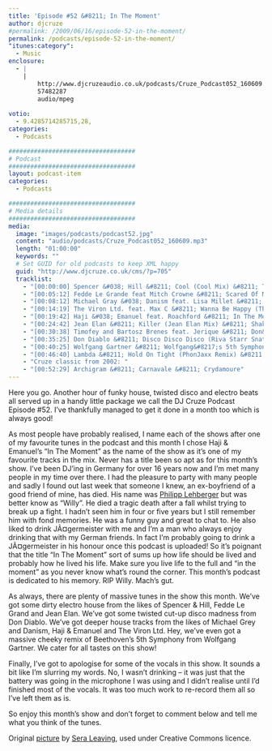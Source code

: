 ```yaml
---
title: 'Episode #52 &#8211; In The Moment'
author: djcruze
#permalink: /2009/06/16/episode-52-in-the-moment/
permalink: /podcasts/episode-52-in-the-moment/
"itunes:category":
  - Music
enclosure:
  - |
    |
        http://www.djcruzeaudio.co.uk/podcasts/Cruze_Podcast052_160609.mp3
        57482287
        audio/mpeg
        
votio:
  - 9.4285714285715,28,
categories:
  - Podcasts

###################################
# Podcast
###################################
layout: podcast-item
categories:
  - Podcasts

###################################
# Media details
###################################
media:
  image: "images/podcasts/podcast52.jpg"
  content: "audio/podcasts/Cruze_Podcast052_160609.mp3"
  length: "01:00:00"
  keywords: ""
  # Set GUID for old podcasts to keep XML happy
  guid: "http://www.djcruze.co.uk/cms/?p=705"
  tracklist:
    - "[00:00:00] Spencer &#038; Hill &#8211; Cool (Cool Mix) &#8211; Tiger Records"
    - "[00:05:12] Fedde Le Grande feat Mitch Crowne &#8211; Scared Of Me (Extended Mix) &#8211; Flamingo Recordings"
    - "[00:08:12] Michael Gray &#038; Danism feat. Lisa Millet &#8211; Say Yes (Original Mix) &#8211; Defected"
    - "[00:14:19] The Viron Ltd. feat. Max C &#8211; Wanna Be Happy (Thomas Gold Remix) &#8211; Milk &#038; Sugar"
    - "[00:19:42] Haji &#038; Emanuel feat. Roachford &#8211; In The Moment (DBN Remix) &#8211; Big Love"
    - "[00:24:42] Jean Elan &#8211; Killer (Jean Elan Mix) &#8211; Shake Me Please!"
    - "[00:30:38] Timofey and Bartosz Brenes feat. Jerique &#8211; Don&#8217;t You Know (Club Mix) &#8211; Vector Records"
    - "[00:35:25] Don Diablo &#8211; Disco Disco Disco (Riva Starr Snatch Remix) &#8211; Sellout Sessions"
    - "[00:40:25] Wolfgang Gartner &#8211; Wolfgang&#8217;s 5th Symphony (Original Mix) &#8211; Kindergarten"
    - "[00:46:40] Lambda &#8211; Hold On Tight (PhonJaxx Remix) &#8211; Black Plastic"
    - "Cruze classic from 2002: "
    - "[00:52:29] Archigram &#8211; Carnavale &#8211; Crydamoure"
---
```


Here you go. Another hour of funky house, twisted disco and electro beats all served up in a handy little package we call the DJ Cruze Podcast Episode #52. I&#8217;ve thankfully managed to get it done in a month too which is always good!

As most people have probably realised, I name each of the shows after one of my favourite tunes in the podcast and this month I chose Haji &#038; Emanuel&#8217;s &#8220;In The Moment&#8221; as the name of the show as it&#8217;s one of my favourite tracks in the mix. Never has a title been so apt as for this month&#8217;s show. I&#8217;ve been DJ&#8217;ing in Germany for over 16 years now and I&#8217;m met many people in my time over there. I had the pleasure to party with many people and sadly I found out last week that someone I knew, an ex-boyfriend of a good friend of mine, has died. His name was [Philipp Lehberger][2] but was better know as &#8220;Willy&#8221;. He died a tragic death after a fall whilst trying to break up a fight. I hadn&#8217;t seen him in four or five years but I still remember him with fond memories. He was a funny guy and great to chat to. He also liked to drink JÃ¤germeister with me and I&#8217;m a man who always enjoy drinking that with my German friends. In fact I&#8217;m probably going to drink a JÃ¤germeister in his honour once this podcast is uploaded! So it&#8217;s poignant that the title &#8220;In The Moment&#8221; sort of sums up how life should be lived and probably how he lived his life. Make sure you live life to the full and &#8220;in the moment&#8221; as you never know what&#8217;s round the corner. This month&#8217;s podcast is dedicated to his memory. RIP Willy. Mach&#8217;s gut.

As always, there are plenty of massive tunes in the show this month. We&#8217;ve got some dirty electro house from the likes of Spencer &#038; Hill, Fedde Le Grand and Jean Elan. We&#8217;ve got some twisted cut-up disco madness from Don Diablo. We&#8217;ve got deeper house tracks from the likes of Michael Grey and Danism, Haji &#038; Emanuel and The Viron Ltd. Hey, we&#8217;ve even got a massive cheeky remix of Beethoven&#8217;s 5th Symphony from Wolfgang Gartner. We cater for all tastes on this show!

Finally, I&#8217;ve got to apologise for some of the vocals in this show. It sounds a bit like I&#8217;m slurring my words. No, I wasn&#8217;t drinking &#8211; it was just that the battery was going in the microphone I was using and I didn&#8217;t realise until I&#8217;d finished most of the vocals. It was too much work to re-record them all so I&#8217;ve left them as is.

So enjoy this month&#8217;s show and don&#8217;t forget to comment below and tell me what you think of the tunes.

Original [picture][5] by [Sera Leaving][6], used under Creative Commons licence.

[1]: http://www.djcruze.co.uk/cms/wp-content/uploads/2009/06/podcast52.jpg
[2]: http://www.philipp-lehberger.de/
[3]: http://www.djcruze.co.uk/cms/wp-content/DownloadButton.gif
[4]: http://www.djcruzeaudio.co.uk/podcasts/Cruze_Podcast052_160609.mp3
[5]: http://www.flickr.com/photos/sera_leaving/3612961678/
[6]: http://www.flickr.com/photos/sera_leaving/
